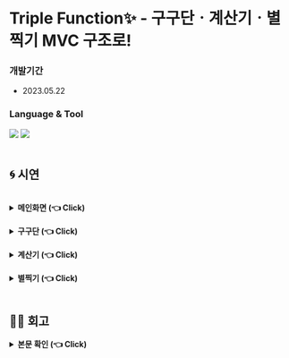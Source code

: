 # Triple Function✨ - 구구단ㆍ계산기ㆍ별찍기 MVC 구조로!

### 개발기간 
 - 2023.05.22

### Language & Tool
<div>
	<img src="https://img.shields.io/badge/Java-007396?style=flat&logo=Java&logoColor=white" />
  <img src="https://img.shields.io/badge/IntelliJ-000000?style=flat&logo=intellijidea&logoColor=white" />
  </div>
<br>

## 🌀 시연

<br>

<details>
  <summary><b>메인화면 (👈 Click)</b></summary>
  <div markdown="1">
    <br>
	  
   ![메인](https://github.com/teh4/TripleFunction/assets/131750928/ada2fae2-c5ea-4df3-9ae1-e1a48254a466) 
    <br>
    순서대로 1을 입력하면 구구단, 2를 입력하면 계산기, 3을 입력하면 별찍기 프로그램을 실행한다.<br><br>
	  
   ![4](https://github.com/teh4/TripleFunction/assets/131750928/b4f248ab-08b3-478c-9351-735ae900a629)
   <br>
   4를 입력하면 프로그램이 종료된다.
  </div>
</details>
<br>

<details>
  <summary><b>구구단 (👈 Click)</b></summary>
  <div markdown="1">
   <br>

  ![1](https://github.com/teh4/TripleFunction/assets/131750928/7b8a90aa-e0ea-4091-a38e-6390f8e47106)
  ![구구단](https://github.com/teh4/TripleFunction/assets/131750928/3aa9fad2-b1a2-4dd3-b7f3-a28e10e1567e)
  <br>
  메인 화면에서 1을 입력.<br>
  구구단 프로그램을 실행시켜 구구단 기능을 구현.
  </div>
</details>
<br>

<details>
  <summary><b>계산기 (👈 Click)</b></summary>
  <div markdown="1">
   <br>

  ![2](https://github.com/teh4/TripleFunction/assets/131750928/36b47206-c191-4d01-9a29-33dd75b18e82)
![계산기](https://github.com/teh4/TripleFunction/assets/131750928/345b34ca-01b8-4306-9002-650f224a7713)
  <br>
  메인 화면에서 2를 입력.<br>
  계산기 프로그램을 실행시켜 계산기 기능을 구현.
  </div>
</details>
<br>

<details>
  <summary><b>별찍기 (👈 Click)</b></summary>
  <div markdown="1">
   <br>

![3](https://github.com/teh4/TripleFunction/assets/131750928/289aba5a-73a8-49f5-a418-b4648b206a3c)
![별찍기](https://github.com/teh4/TripleFunction/assets/131750928/9d5211b5-544a-434f-ba7f-d2d3dd207ecd)
 <br>
  메인 화면에서 3을 입력.<br>
  별찍기 프로그램을 실행시켜 별찍기 기능을 구현.
  </div>
</details>
<br>

## ✍🏻 회고
<details>
  <summary><b>본문 확인 (👈 Click)</b></summary>
  <div markdown="1">
    <br> 
    <br> 
    <br> 
    <br> 
    <br> 
    <br>
    
  <br>
    <br>
  </div>
</details>
<br>
